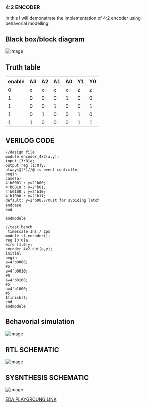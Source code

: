 ### 4:2 ENCODER

In this I will demonstrate the implementation of 4:2 encoder using behavorial modelling.

## Black box/block diagram

![image](https://github.com/ASHREDD/digital_ic_design_workshop/assets/168950588/df17ba3e-911a-4f20-964a-8548835e1799)

## Truth table
|enable|A3|A2|A1|A0|Y1|Y0|
|------|--|--|--|--|--|--|
|0|x|x|x|x|z|z|z|
|1|0|0|0|1|0|0|
|1|0|0|1|0|0|1|
|1|0|1|0|0|1|0|
|1|1|0|0|0|1|1|

## VERILOG CODE
```
//design file
module encoder_4x2(a,y);
input [3:0]a;
output reg [1:0]y;
always@(*)//@ is event controller
begin
case(a)
4'b0001 : y=2'b00;
4'b0010 : y=2'b01;
4'b0100 : y=2'b10;
4'b1000 : y=2'b11;
default: y=2'b00;//must for avoiding latch
endcase
end

endmodule

```
```
//test bench
`timescale 1ns / 1ps
module tt_encoder();
reg [3:0]a;
wire [1:0]y;
encoder_4x2 dut(a,y);
initial 
begin
a=4'b0000;
#5
a=4'b0010;
#5
a=4'b0100;
#5
a=4'b1000;
#5
$finish();
end
endmodule

```
## Behavorial simulation
![image](https://github.com/ASHREDD/digital_ic_design_workshop/assets/168950588/c24a624d-c408-4a9b-a855-6f47ef8ba150)


## RTL SCHEMATIC
![image](https://github.com/ASHREDD/digital_ic_design_workshop/assets/168950588/bb740a6d-eced-4430-8dae-19f9c6fc8a96)


## SYSNTHESIS SCHEMATIC
![image](https://github.com/ASHREDD/digital_ic_design_workshop/assets/168950588/dccc806e-f2c4-4fd3-a10a-d68ef40b9362)


[EDA PLAYGROUNG LINK](https://www.edaplayground.com/x/N_Et)



